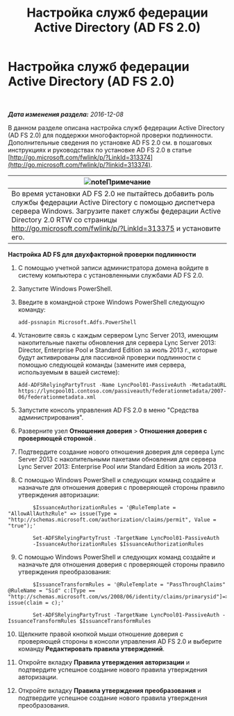 ﻿---
title: Настройка служб федерации Active Directory (AD FS 2.0)
TOCTitle: Настройка служб федерации Active Directory (AD FS 2.0)
ms:assetid: 0ba8657f-55b8-41b3-960c-fdc5eeee6978
ms:mtpsurl: https://technet.microsoft.com/ru-ru/library/Dn308561(v=OCS.15)
ms:contentKeyID: 56270526
ms.date: 12/10/2016
mtps_version: v=OCS.15
ms.translationtype: HT
---

# Настройка служб федерации Active Directory (AD FS 2.0)

 

_**Дата изменения раздела:** 2016-12-08_

В данном разделе описана настройка служб федерации Active Directory (AD FS 2.0) для поддержки многофакторной проверки подлинности. Дополнительные сведения по установке AD FS 2.0 см. в пошаговых инструкциях и руководствах по установке AD FS 2.0 в статье [http://go.microsoft.com/fwlink/p/?LinkId=313374](http://go.microsoft.com/fwlink/p/?linkid=313374).

<table>
<thead>
<tr class="header">
<th><img src="images/Gg398412.note(OCS.15).gif" title="note" alt="note" />Примечание</th>
</tr>
</thead>
<tbody>
<tr class="odd">
<td>Во время установки AD FS 2.0 не пытайтесь добавить роль службы федерации Active Directory с помощью диспетчера сервера Windows. Загрузите пакет службы федерации Active Directory 2.0 RTW со страницы <a href="http://go.microsoft.com/fwlink/p/?linkid=313375">http://go.microsoft.com/fwlink/p/?LinkId=313375</a> и установите его.</td>
</tr>
</tbody>
</table>



**Настройка AD FS для двухфакторной проверки подлинности**

1.  С помощью учетной записи администратора домена войдите в систему компьютера с установленными службами AD FS 2.0.

2.  Запустите Windows PowerShell.

3.  Введите в командной строке Windows PowerShell следующую команду:
    
        add-pssnapin Microsoft.Adfs.PowerShell

4.  Установите связь с каждым сервером Lync Server 2013, имеющим накопительные пакеты обновления для сервера Lync Server 2013: Director, Enterprise Pool и Standard Edition за июль 2013 г., которые будут активированы для пассивной проверки подлинности с помощью следующей команды (замените имя сервера, используемым в вашей системе):
    
        Add-ADFSRelyingPartyTrust -Name LyncPool01-PassiveAuth -MetadataURL https://lyncpool01.contoso.com/passiveauth/federationmetadata/2007-06/federationmetadata.xml

5.  Запустите консоль управления AD FS 2.0 в меню "Средства администрирования".

6.  Разверните узел **Отношения доверия** \> **Отношения доверия с проверяющей стороной** .

7.  Подтвердите создание нового отношения доверия для сервера Lync Server 2013 с накопительными пакетами обновления для сервера Lync Server 2013: Enterprise Pool или Standard Edition за июль 2013 г.

8.  С помощью Windows PowerShell и следующих команд создайте и назначьте для отношения доверия с проверяющей стороны правило утверждения авторизации:
    
```
        $IssuanceAuthorizationRules = '@RuleTemplate = "AllowAllAuthzRule" => issue(Type = "http://schemas.microsoft.com/authorization/claims/permit", Value = "true");'
```
```    
        Set-ADFSRelyingPartyTrust -TargetName LyncPool01-PassiveAuth 
        -IssuanceAuthorizationRules $IssuanceAuthorizationRules
```

9.  С помощью Windows PowerShell и следующих команд создайте и назначьте для отношения доверия с проверяющей стороны правило утверждения преобразования:
    
```
        $IssuanceTransformRules = '@RuleTemplate = "PassThroughClaims" @RuleName = "Sid" c:[Type == "http://schemas.microsoft.com/ws/2008/06/identity/claims/primarysid"]=> issue(claim = c);'
```
```    
        Set-ADFSRelyingPartyTrust -TargetName LyncPool01-PassiveAuth -IssuanceTransformRules $IssuanceTransformRules
```

10. Щелкните правой кнопкой мыши отношение доверия с проверяющей стороны в консоли управления AD FS 2.0 и выберите команду **Редактировать правила утверждений**.

11. Откройте вкладку **Правила утверждения авторизации** и подтвердите успешное создание нового правила утверждения авторизации.

12. Откройте вкладку **Правила утверждения преобразования** и подтвердите успешное создание нового правила утверждения преобразования.

